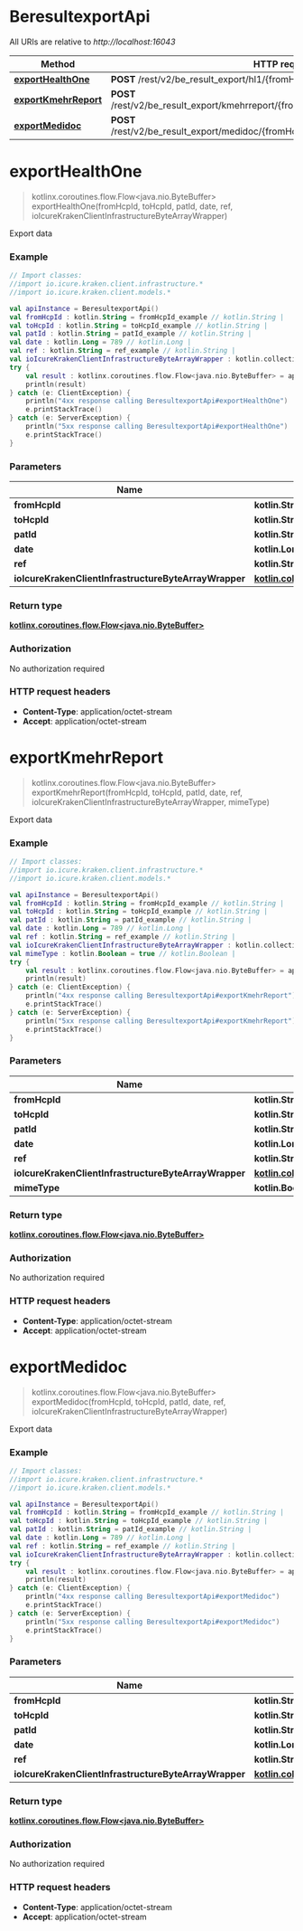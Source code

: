 # BeresultexportApi

All URIs are relative to *http://localhost:16043*

Method | HTTP request | Description
------------- | ------------- | -------------
[**exportHealthOne**](BeresultexportApi.md#exportHealthOne) | **POST** /rest/v2/be_result_export/hl1/{fromHcpId}/{toHcpId}/{patId}/{date}/{ref} | Export data
[**exportKmehrReport**](BeresultexportApi.md#exportKmehrReport) | **POST** /rest/v2/be_result_export/kmehrreport/{fromHcpId}/{toHcpId}/{patId}/{date}/{ref} | Export data
[**exportMedidoc**](BeresultexportApi.md#exportMedidoc) | **POST** /rest/v2/be_result_export/medidoc/{fromHcpId}/{toHcpId}/{patId}/{date}/{ref} | Export data


<a name="exportHealthOne"></a>
# **exportHealthOne**
> kotlinx.coroutines.flow.Flow&lt;java.nio.ByteBuffer&gt; exportHealthOne(fromHcpId, toHcpId, patId, date, ref, ioIcureKrakenClientInfrastructureByteArrayWrapper)

Export data

### Example
```kotlin
// Import classes:
//import io.icure.kraken.client.infrastructure.*
//import io.icure.kraken.client.models.*

val apiInstance = BeresultexportApi()
val fromHcpId : kotlin.String = fromHcpId_example // kotlin.String | 
val toHcpId : kotlin.String = toHcpId_example // kotlin.String | 
val patId : kotlin.String = patId_example // kotlin.String | 
val date : kotlin.Long = 789 // kotlin.Long | 
val ref : kotlin.String = ref_example // kotlin.String | 
val ioIcureKrakenClientInfrastructureByteArrayWrapper : kotlin.collections.List<io.icure.kraken.client.infrastructure.ByteArrayWrapper> =  // kotlin.collections.List<io.icure.kraken.client.infrastructure.ByteArrayWrapper> | 
try {
    val result : kotlinx.coroutines.flow.Flow<java.nio.ByteBuffer> = apiInstance.exportHealthOne(fromHcpId, toHcpId, patId, date, ref, ioIcureKrakenClientInfrastructureByteArrayWrapper)
    println(result)
} catch (e: ClientException) {
    println("4xx response calling BeresultexportApi#exportHealthOne")
    e.printStackTrace()
} catch (e: ServerException) {
    println("5xx response calling BeresultexportApi#exportHealthOne")
    e.printStackTrace()
}
```

### Parameters

Name | Type | Description  | Notes
------------- | ------------- | ------------- | -------------
 **fromHcpId** | **kotlin.String**|  |
 **toHcpId** | **kotlin.String**|  |
 **patId** | **kotlin.String**|  |
 **date** | **kotlin.Long**|  |
 **ref** | **kotlin.String**|  |
 **ioIcureKrakenClientInfrastructureByteArrayWrapper** | [**kotlin.collections.List&lt;io.icure.kraken.client.infrastructure.ByteArrayWrapper&gt;**](io.icure.kraken.client.infrastructure.ByteArrayWrapper.md)|  |

### Return type

[**kotlinx.coroutines.flow.Flow&lt;java.nio.ByteBuffer&gt;**](kotlinx.coroutines.flow.Flow&lt;java.nio.ByteBuffer&gt;.md)

### Authorization

No authorization required

### HTTP request headers

 - **Content-Type**: application/octet-stream
 - **Accept**: application/octet-stream

<a name="exportKmehrReport"></a>
# **exportKmehrReport**
> kotlinx.coroutines.flow.Flow&lt;java.nio.ByteBuffer&gt; exportKmehrReport(fromHcpId, toHcpId, patId, date, ref, ioIcureKrakenClientInfrastructureByteArrayWrapper, mimeType)

Export data

### Example
```kotlin
// Import classes:
//import io.icure.kraken.client.infrastructure.*
//import io.icure.kraken.client.models.*

val apiInstance = BeresultexportApi()
val fromHcpId : kotlin.String = fromHcpId_example // kotlin.String | 
val toHcpId : kotlin.String = toHcpId_example // kotlin.String | 
val patId : kotlin.String = patId_example // kotlin.String | 
val date : kotlin.Long = 789 // kotlin.Long | 
val ref : kotlin.String = ref_example // kotlin.String | 
val ioIcureKrakenClientInfrastructureByteArrayWrapper : kotlin.collections.List<io.icure.kraken.client.infrastructure.ByteArrayWrapper> =  // kotlin.collections.List<io.icure.kraken.client.infrastructure.ByteArrayWrapper> | 
val mimeType : kotlin.Boolean = true // kotlin.Boolean | 
try {
    val result : kotlinx.coroutines.flow.Flow<java.nio.ByteBuffer> = apiInstance.exportKmehrReport(fromHcpId, toHcpId, patId, date, ref, ioIcureKrakenClientInfrastructureByteArrayWrapper, mimeType)
    println(result)
} catch (e: ClientException) {
    println("4xx response calling BeresultexportApi#exportKmehrReport")
    e.printStackTrace()
} catch (e: ServerException) {
    println("5xx response calling BeresultexportApi#exportKmehrReport")
    e.printStackTrace()
}
```

### Parameters

Name | Type | Description  | Notes
------------- | ------------- | ------------- | -------------
 **fromHcpId** | **kotlin.String**|  |
 **toHcpId** | **kotlin.String**|  |
 **patId** | **kotlin.String**|  |
 **date** | **kotlin.Long**|  |
 **ref** | **kotlin.String**|  |
 **ioIcureKrakenClientInfrastructureByteArrayWrapper** | [**kotlin.collections.List&lt;io.icure.kraken.client.infrastructure.ByteArrayWrapper&gt;**](io.icure.kraken.client.infrastructure.ByteArrayWrapper.md)|  |
 **mimeType** | **kotlin.Boolean**|  | [optional]

### Return type

[**kotlinx.coroutines.flow.Flow&lt;java.nio.ByteBuffer&gt;**](kotlinx.coroutines.flow.Flow&lt;java.nio.ByteBuffer&gt;.md)

### Authorization

No authorization required

### HTTP request headers

 - **Content-Type**: application/octet-stream
 - **Accept**: application/octet-stream

<a name="exportMedidoc"></a>
# **exportMedidoc**
> kotlinx.coroutines.flow.Flow&lt;java.nio.ByteBuffer&gt; exportMedidoc(fromHcpId, toHcpId, patId, date, ref, ioIcureKrakenClientInfrastructureByteArrayWrapper)

Export data

### Example
```kotlin
// Import classes:
//import io.icure.kraken.client.infrastructure.*
//import io.icure.kraken.client.models.*

val apiInstance = BeresultexportApi()
val fromHcpId : kotlin.String = fromHcpId_example // kotlin.String | 
val toHcpId : kotlin.String = toHcpId_example // kotlin.String | 
val patId : kotlin.String = patId_example // kotlin.String | 
val date : kotlin.Long = 789 // kotlin.Long | 
val ref : kotlin.String = ref_example // kotlin.String | 
val ioIcureKrakenClientInfrastructureByteArrayWrapper : kotlin.collections.List<io.icure.kraken.client.infrastructure.ByteArrayWrapper> =  // kotlin.collections.List<io.icure.kraken.client.infrastructure.ByteArrayWrapper> | 
try {
    val result : kotlinx.coroutines.flow.Flow<java.nio.ByteBuffer> = apiInstance.exportMedidoc(fromHcpId, toHcpId, patId, date, ref, ioIcureKrakenClientInfrastructureByteArrayWrapper)
    println(result)
} catch (e: ClientException) {
    println("4xx response calling BeresultexportApi#exportMedidoc")
    e.printStackTrace()
} catch (e: ServerException) {
    println("5xx response calling BeresultexportApi#exportMedidoc")
    e.printStackTrace()
}
```

### Parameters

Name | Type | Description  | Notes
------------- | ------------- | ------------- | -------------
 **fromHcpId** | **kotlin.String**|  |
 **toHcpId** | **kotlin.String**|  |
 **patId** | **kotlin.String**|  |
 **date** | **kotlin.Long**|  |
 **ref** | **kotlin.String**|  |
 **ioIcureKrakenClientInfrastructureByteArrayWrapper** | [**kotlin.collections.List&lt;io.icure.kraken.client.infrastructure.ByteArrayWrapper&gt;**](io.icure.kraken.client.infrastructure.ByteArrayWrapper.md)|  |

### Return type

[**kotlinx.coroutines.flow.Flow&lt;java.nio.ByteBuffer&gt;**](kotlinx.coroutines.flow.Flow&lt;java.nio.ByteBuffer&gt;.md)

### Authorization

No authorization required

### HTTP request headers

 - **Content-Type**: application/octet-stream
 - **Accept**: application/octet-stream

